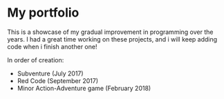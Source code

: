 # My portfolio
This is a showcase of my gradual improvement in programming over the years. 
I had a great time working on these projects, and i will keep adding code when i finish another one! 

In order of creation:
- Subventure (July 2017)
- Red Code (September 2017)
- Minor Action-Adventure game (February 2018)
